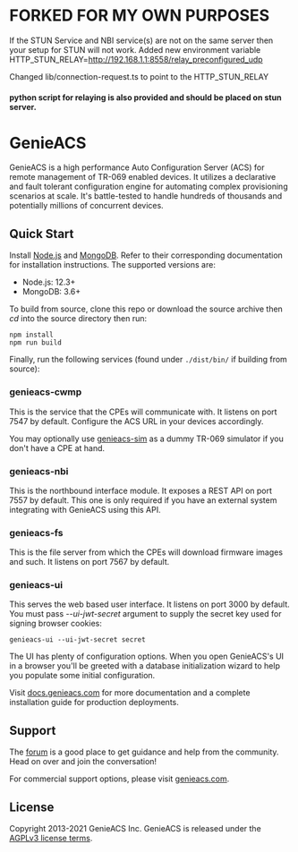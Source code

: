 # FORKED FOR MY OWN PURPOSES

If the STUN Service and NBI service(s) are not on the same server then your setup for STUN will not work.
Added new environment variable HTTP_STUN_RELAY=http://192.168.1.1:8558/relay_preconfigured_udp

Changed lib/connection-request.ts to point to the HTTP_STUN_RELAY

#### python script for relaying is also provided and should be placed on stun server.



# GenieACS

GenieACS is a high performance Auto Configuration Server (ACS) for remote
management of TR-069 enabled devices. It utilizes a declarative and fault
tolerant configuration engine for automating complex provisioning scenarios at
scale. It's battle-tested to handle hundreds of thousands and potentially
millions of concurrent devices.

## Quick Start

Install [Node.js](http://nodejs.org/) and [MongoDB](http://www.mongodb.org/).
Refer to their corresponding documentation for installation instructions. The
supported versions are:

- Node.js: 12.3+
- MongoDB: 3.6+

To build from source, clone this repo or download the source archive
then _cd_ into the source directory then run:

    npm install
    npm run build

Finally, run the following services (found under `./dist/bin/` if building from
source):

### genieacs-cwmp

This is the service that the CPEs will communicate with. It listens on port 7547
by default. Configure the ACS URL in your devices accordingly.

You may optionally use [genieacs-sim](https://github.com/genieacs/genieacs-sim)
as a dummy TR-069 simulator if you don't have a CPE at hand.

### genieacs-nbi

This is the northbound interface module. It exposes a REST API on port 7557 by
default. This one is only required if you have an external system integrating
with GenieACS using this API.

### genieacs-fs

This is the file server from which the CPEs will download firmware images and
such. It listens on port 7567 by default.

### genieacs-ui

This serves the web based user interface. It listens on port 3000 by default.
You must pass _--ui-jwt-secret_ argument to supply the secret key used for
signing browser cookies:

    genieacs-ui --ui-jwt-secret secret

The UI has plenty of configuration options. When you open GenieACS's UI in a
browser you'll be greeted with a database initialization wizard to help you
populate some initial configuration.

Visit [docs.genieacs.com](https://docs.genieacs.com) for more documentation and
a complete installation guide for production deployments.

## Support

The [forum](https://forum.genieacs.com) is a good place to get guidance and help
from the community. Head on over and join the conversation!

For commercial support options, please visit
[genieacs.com](https://genieacs.com/support/).

## License

Copyright 2013-2021 GenieACS Inc. GenieACS is released under the
[AGPLv3 license terms](https://raw.githubusercontent.com/genieacs/genieacs/master/LICENSE).
